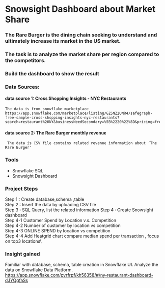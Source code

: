 # Snowsight Dashboard about Market Share 

### The Rare Burger is the dining chain seeking to understand and ultimately increase its market in the US market.
### The task is to analyze the market share per region compared to the competitors.
### Build the dashboard to show the result

### Data Sources:
#### data source 1: Cross Shopping Insights - NYC Restaurants
    The data is from snowflake marketplace 
    https://app.snowflake.com/marketplace/listing/GZSNZ2UNR4/safegraph-free-sample-cross-shopping-insights-nyc-restaurants?search=restaurant%20NY&businessNeedSecondary=%5B%2220%22%5D&pricing=free
#### data source 2: The Rare Burger monthly revenue
     The data is CSV file contains related revenue information about ’The Rare Burger'

### Tools
- Snowflake SQL
- Snowsight Dashboard


### Project Steps
Step 1 : Create database,schema ,table \
Step 2 : Insert the data by uploading CSV file \
Step 3 : SQL Query, list the related information 
Step 4 : Create Snowsight dashboard \
Step 4-1 Customer Spend by Location v.s. Competition\
Step 4-2 Number of customer by location vs competition\
Step 4-3 ONLINE SPEND by location vs competition \
Step 4-4 Add Heatgrid chart compare median spend per transaction , focus on top3 locations\
 


### Insight gained 
Familiar with database, schema, table creation in Snowflake UI. 
Analyze the data on Snowflake Data Platform.
https://app.snowflake.com/pvrfrpf/kh56358/#/ny-restaurant-dashboard-dJYQgfaSs





